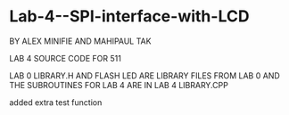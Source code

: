 # Lab-4--SPI-interface-with-LCD
BY ALEX MINIFIE AND MAHIPAUL TAK 

LAB 4 SOURCE CODE FOR 511

LAB 0 LIBRARY.H AND FLASH LED ARE LIBRARY FILES FROM LAB 0 AND THE SUBROUTINES FOR LAB 4 ARE
IN LAB 4 LIBRARY.CPP

added extra test function
